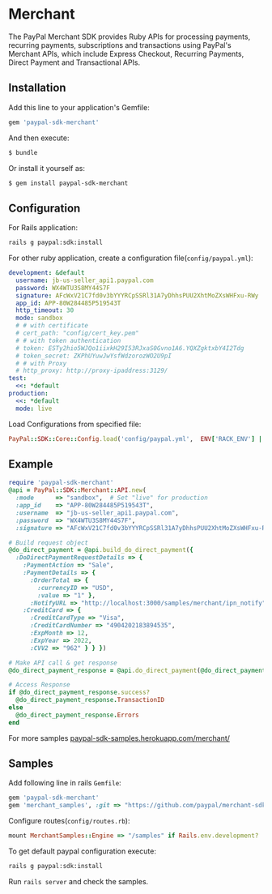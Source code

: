 # Merchant

The PayPal Merchant SDK provides Ruby APIs for processing payments, recurring payments, subscriptions and transactions using PayPal's Merchant APIs, which include Express Checkout, Recurring Payments, Direct Payment and Transactional APIs.

## Installation

Add this line to your application's Gemfile:

```ruby
gem 'paypal-sdk-merchant'
```

And then execute:

```sh
$ bundle
```

Or install it yourself as:

```sh
$ gem install paypal-sdk-merchant
```

## Configuration

For Rails application:

```sh
rails g paypal:sdk:install
```

For other ruby application, create a configuration file(`config/paypal.yml`):

```yaml
development: &default
  username: jb-us-seller_api1.paypal.com
  password: WX4WTU3S8MY44S7F
  signature: AFcWxV21C7fd0v3bYYYRCpSSRl31A7yDhhsPUU2XhtMoZXsWHFxu-RWy
  app_id: APP-80W284485P519543T
  http_timeout: 30
  mode: sandbox
  # # with certificate
  # cert_path: "config/cert_key.pem"
  # # with token authentication
  # token: ESTy2hio5WJQo1iixkH29I53RJxaS0Gvno1A6.YQXZgktxbY4I2Tdg
  # token_secret: ZKPhUYuwJwYsfWdzorozWO2U9pI
  # # with Proxy
  # http_proxy: http://proxy-ipaddress:3129/
test:
  <<: *default
production:
  <<: *default
  mode: live
```

Load Configurations from specified file:

```ruby
PayPal::SDK::Core::Config.load('config/paypal.yml',  ENV['RACK_ENV'] || 'development')
```

## Example

```ruby
require 'paypal-sdk-merchant'
@api = PayPal::SDK::Merchant::API.new(
  :mode      => "sandbox",  # Set "live" for production
  :app_id    => "APP-80W284485P519543T",
  :username  => "jb-us-seller_api1.paypal.com",
  :password  => "WX4WTU3S8MY44S7F",
  :signature => "AFcWxV21C7fd0v3bYYYRCpSSRl31A7yDhhsPUU2XhtMoZXsWHFxu-RWy" )

# Build request object
@do_direct_payment = @api.build_do_direct_payment({
  :DoDirectPaymentRequestDetails => {
    :PaymentAction => "Sale",
    :PaymentDetails => {
      :OrderTotal => {
        :currencyID => "USD",
        :value => "1" },
      :NotifyURL => "http://localhost:3000/samples/merchant/ipn_notify" },
    :CreditCard => {
      :CreditCardType => "Visa",
      :CreditCardNumber => "4904202183894535",
      :ExpMonth => 12,
      :ExpYear => 2022,
      :CVV2 => "962" } } })

# Make API call & get response
@do_direct_payment_response = @api.do_direct_payment(@do_direct_payment)

# Access Response
if @do_direct_payment_response.success?
  @do_direct_payment_response.TransactionID
else
  @do_direct_payment_response.Errors
end

```

For more samples [paypal-sdk-samples.herokuapp.com/merchant/](https://paypal-sdk-samples.herokuapp.com/merchant/)

## Samples

Add following line in rails `Gemfile`:

```ruby
gem 'paypal-sdk-merchant'
gem 'merchant_samples', :git => "https://github.com/paypal/merchant-sdk-ruby.git", :group => :development
```

Configure routes(`config/routes.rb`):

```ruby
mount MerchantSamples::Engine => "/samples" if Rails.env.development?
```

To get default paypal configuration execute:

```sh
rails g paypal:sdk:install
```

Run `rails server` and check the samples.

